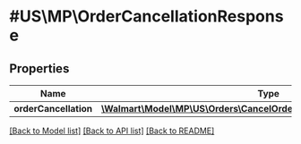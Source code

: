 # #US\MP\OrderCancellationResponse

## Properties

Name | Type | Description | Notes
------------ | ------------- | ------------- | -------------
**orderCancellation** | [**\Walmart\Model\MP\US\Orders\CancelOrderLinesRequestOrderCancellation**](CancelOrderLinesRequestOrderCancellation.md) |  | [optional]


[[Back to Model list]](../) [[Back to API list]](../../Api/US/MP) [[Back to README]](../../README.md)
